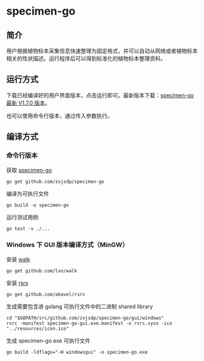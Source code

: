 # specimen-go

## 简介

用户根据植物标本采集信息快速整理为固定格式，并可以自动从网络或者植物标本相关的性状描述。运行程序后可以得到标准化的植物标本整理资料。

## 运行方式

下载已经编译好的用户界面版本，点击运行即可。最新版本下载：[specimen-go 最新 V1.7.0 版本](https://github.com/zxjsdp/specimen-go/releases)。

也可以使用命令行版本，通过传入参数执行。

## 编译方式

### 命令行版本

获取 [specimen-go](https://github.com/zxjsdp/specimen-go)

    go get github.com/zxjsdp/specimen-go

编译为可执行文件

    go build -o specimen-go
    
运行测试用例

    go test -v ./...

### Windows 下 GUI 版本编译方式（MinGW）

安装 [walk](https://github.com/lxn/walk)

    go get github.com/lxn/walk
    
安装 [rsrs](https://github.com/akavel/rsrc)

    go get github.com/akavel/rsrc

生成需要包含进 golang 可执行文件中的二进制 shared library

    cd "$GOPATH/src/github.com/zxjsdp/specimen-go/gui/windows"
    rsrc -manifest specimen-go-gui.exe.manifest -o rsrc.syso -ico "../resources/icon.ico"

生成 specimen-go.exe 可执行文件

    go build -ldflags="-H windowsgui" -o specimen-go.exe
   

